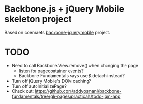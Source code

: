 # Backbone.js + jQuery Mobile skeleton project

Based on coenraets [backbone-jquerymobile](https://github.com/ccoenraets/backbone-jquerymobile) project.

# TODO

* Need to call Backbone.View.remove() when changing the page
    * listen for pagecontainer events?
    * Backbone Fundamentals says use $.detach instead?
* Turn off jQuery Mobile's DOM caching?
* Turn off autoInitializePage?
* Check out: https://github.com/addyosmani/backbone-fundamentals/tree/gh-pages/practicals/todo-jqm-app
